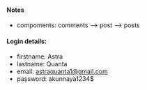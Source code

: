 #### Notes
- compoments: comments --> post --> posts

#### Login details:
- firstname: Astra
- lastname: Quanta
- email: astraquanta1@gmail.com
- password: akunnaya1234$
